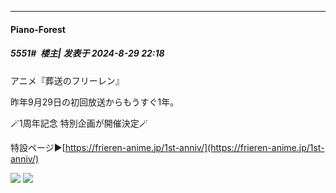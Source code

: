 ﻿
*****

####  Piano-Forest  
##### 5551#         楼主| 发表于 2024-8-29 22:18

アニメ『葬送のフリーレン』

昨年9月29日の初回放送からもうすぐ1年。

🪄1周年記念 特別企画が開催決定🪄

特設ページ▶[https://frieren-anime.jp/1st-anniv/](https://frieren-anime.jp/1st-anniv/)

<img src="https://p.sda1.dev/19/e3c5a478e7bb6a207147c969dc394053/20240829_221609.jpg" referrerpolicy="no-referrer">
<img src="https://p.sda1.dev/19/17ec932d947d3fa09de35df9602677bc/20240829_221546.jpg" referrerpolicy="no-referrer">

